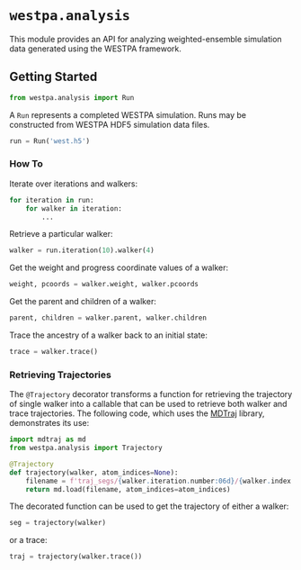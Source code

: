 # `westpa.analysis`

This module provides an API for analyzing weighted-ensemble simulation data
generated using the WESTPA framework.
 
## Getting Started

```py
from westpa.analysis import Run
```
A `Run` represents a completed WESTPA simulation. 
Runs may be constructed from WESTPA HDF5 simulation data files.
```py
run = Run('west.h5')
```

### How To

Iterate over iterations and walkers:
```py
for iteration in run:
    for walker in iteration:
        ...
```

Retrieve a particular walker:
```py
walker = run.iteration(10).walker(4)
```

Get the weight and progress coordinate values of a walker:
```py
weight, pcoords = walker.weight, walker.pcoords
```

Get the parent and children of a walker:
```py
parent, children = walker.parent, walker.children
```

Trace the ancestry of a walker back to an initial state:
```py
trace = walker.trace()
```

### Retrieving Trajectories

The `@Trajectory` decorator transforms a function for retrieving the
trajectory of single walker into a callable that can be used to retrieve 
both walker and trace trajectories. The following code, which uses the
[MDTraj](https://www.mdtraj.org/1.9.5/index.html) library, demonstrates its
use:

```py
import mdtraj as md
from westpa.analysis import Trajectory

@Trajectory
def trajectory(walker, atom_indices=None):
    filename = f'traj_segs/{walker.iteration.number:06d}/{walker.index:06d}/seg.h5'
    return md.load(filename, atom_indices=atom_indices)
```
The decorated function can be used to get the trajectory of either a walker:
```py
seg = trajectory(walker)
```
or a trace:
```py
traj = trajectory(walker.trace())
```

